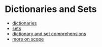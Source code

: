 # Dictionaries and Sets

- [dictionaries](dict.md)
- [sets](sets.md)
- [dictionary and set comprehensions](dict_set_comprehensions.md)
- [more on scope](more_on_scope.md)
